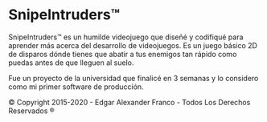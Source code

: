 # SnipeIntruders™

SnipeIntruders™ es un humilde videojuego que diseñé y codifiqué para aprender más acerca del desarrollo de videojuegos. Es un juego básico 2D de disparos dónde tienes que abatir a tus enemigos tan rápido como puedas antes de que lleguen al suelo.

Fue un proyecto de la universidad que finalicé en 3 semanas y lo considero como mi primer software de producción.

© Copyright 2015-2020 - Edgar Alexander Franco - Todos Los Derechos Reservados ®
